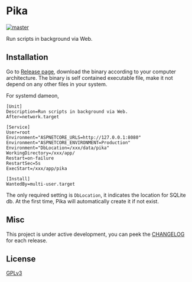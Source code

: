 # Pika

[![master](https://github.com/JerryBian/pika/actions/workflows/build.yml/badge.svg)](https://github.com/JerryBian/pika/actions/workflows/build.yml)

Run scripts in background via Web.

## Installation

Go to [Release page](https://github.com/JerryBian/pika/releases/tag/latest), download the binary according to your computer architecture. The binary is self contained executable file, make it not depend on any other files in your system.

For systemd dameon,

```
[Unit]
Description=Run scripts in background via Web.
After=network.target

[Service]
User=root
Environment="ASPNETCORE_URLS=http://127.0.0.1:8080"
Environment="ASPNETCORE_ENVIRONMENT=Production"
Environment="DbLocation=/xxx/data/pika"
WorkingDirectory=/xxx/app/
Restart=on-failure
RestartSec=5s
ExecStart=/xxx/app/pika

[Install]
WantedBy=multi-user.target
```

The only required setting is `DbLocation`, it indicates the location for SQLite db. At the first time, Pika will automatically create it if not exist.

## Misc

This project is under active development, you can peek the [CHANGELOG](https://github.com/JerryBian/pika/blob/master/CHANGELOG.md) for each release.

## License
[GPLv3](https://github.com/JerryBian/pika/blob/master/LICENSE)